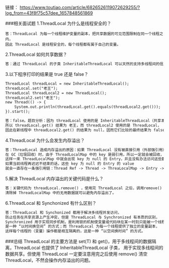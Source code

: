 链接：
https://www.toutiao.com/article/6826526119072629255/?log_from=43f8f75c57dee_1657848561869




###相关面试题
1.ThreadLocal 为什么是线程安全的？
```doc
答：ThreadLocal 为每一个线程维护变量的副本，把共享数据的可见范围限制在同一个线程之内，
因此 ThreadLocal 是线程安全的，每个线程都有属于自己的变量。
```

2.ThreadLocal 如何共享数据？

```dockerfile
答：通过 ThreadLocal 的子类 InheritableThreadLocal 可以天然的支持多线程间的信息共享
```

3.以下程序打印的结果是 true 还是 false？

```markdown
ThreadLocal threadLocal = new InheritableThreadLocal();
threadLocal.set("老王");
ThreadLocal threadLocal2 = new ThreadLocal();
threadLocal2.set("老王");
new Thread(() -> {
    System.out.println(threadLocal.get().equals(threadLocal2.get()));
}).start();

答：false。题目分析：因为 threadLocal 使用的是 InheritableThreadLocal（共享本地线程），
所以 threadLocal.get() 结果为 老王，而 threadLocal2 使用的是 ThreadLocal，
因此在新线程中 threadLocal2.get() 的结果为 null，因而它们比较的最终结果为 false。
```
4.ThreadLocal 为什么会发生内存溢出？

```markdown
答：ThreadLocal 造成内存溢出的原因：如果 ThreadLocal 没有被直接引用（外部强引用），
在 GC（垃圾回收）时，由于 ThreadLocalMap 中的 key 是弱引用，所以一定就会被回收，
这样一来 ThreadLocalMap 中就会出现 key 为 null 的 Entry，并且没有办法访问这些数据，
如果当前线程再迟迟不结束的话，这些 key 为 null 的 Entry 的 value 
就会一直存在一条强引用链：Thread Ref -> Thread -> ThreaLocalMap -> Entry -> value 并且永远无法回收，从而造成内存泄漏。
```


5.解决 ThreadLocal 内存溢出的关键代码是什么？
```markdown
答：关键代码为 threadLocal.remove() ，使用完 ThreadLocal 之后，调用remove() 方法，
清除掉 ThreadLocalMap 中的无用数据就可以避免内存溢出了。
```

6.ThreadLocal 和 Synchonized 有什么区别？
```markdown
答：ThreadLocal 和 Synchonized 都用于解决多线程并发访问，
防止任务在共享资源上产生冲突，但是 ThreadLocal 与 Synchronized 有本质的区别，
Synchronized 用于实现同步机制，是利用锁的机制使变量或代码块在某一时刻只能被一个线程访问，
是一种 “以时间换空间” 的方式；而 ThreadLocal 为每一个线程提供了独立的变量副本，
这样每个线程的（变量）操作都是相互隔离的，这是一种 “以空间换时间” 的方式。
```

###总结
ThreadLocal 的主要方法是 set(T) 和 get()，用于多线程间的数据隔离，ThreadLocal 也提供了 InheritableThreadLocal 子类，
用于实现多线程间的数据共享。但使用 ThreadLocal 一定要注意用完之后使用 remove() 清空 ThreadLocal，不然会操作内存溢出的问题。